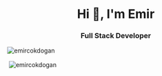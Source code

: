 <h1 align="center">Hi 👋, I'm Emir</h1>
<h3 align="center">Full Stack Developer</h3>

<p align="left"> <img src="https://komarev.com/ghpvc/?username=emircokdogan&label=Profile%20views&color=0e75b6&style=flat" alt="emircokdogan" /> </p>

<p>&nbsp;<img align="center" src="https://github-readme-stats.vercel.app/api?username=emircokdogan&&count_private=true&&show_icons=true&locale=en" alt="emircokdogan" /></p>
